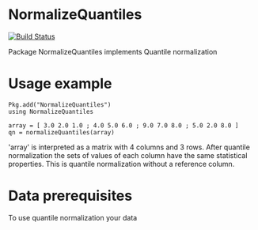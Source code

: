 # NormalizeQuantiles

[![Build Status](https://travis-ci.org/oheil/NormalizeQuantiles.jl.svg?branch=master)](https://travis-ci.org/oheil/NormalizeQuantiles.jl)


Package NormalizeQuantiles implements Quantile normalization

# Usage example

	Pkg.add("NormalizeQuantiles")
	using NormalizeQuantiles
	
	array = [ 3.0 2.0 1.0 ; 4.0 5.0 6.0 ; 9.0 7.0 8.0 ; 5.0 2.0 8.0 ]
	qn = normalizeQuantiles(array)
	
'array' is interpreted as a matrix with 4 columns and 3 rows.
After quantile normalization the sets of values of each column have the same statistical properties.
This is quantile normalization without a reference column.
	
# Data prerequisites

To use quantile normalization your data 





